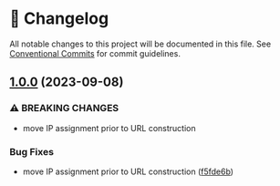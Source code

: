 <!-- markdownlint-disable --><!-- textlint-disable -->

# 📓 Changelog

All notable changes to this project will be documented in this file. See
[Conventional Commits](https://conventionalcommits.org) for commit guidelines.

## [1.0.0](https://github.com/rexxars/namecheap-dns-updater/compare/v0.0.1...v1.0.0) (2023-09-08)

### ⚠ BREAKING CHANGES

- move IP assignment prior to URL construction

### Bug Fixes

- move IP assignment prior to URL construction ([f5fde6b](https://github.com/rexxars/namecheap-dns-updater/commit/f5fde6b072945a77d14f1817521ddb2242233a0c))
